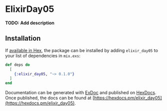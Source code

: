 # ElixirDay05

**TODO: Add description**

## Installation

If [available in Hex](https://hex.pm/docs/publish), the package can be installed
by adding `elixir_day05` to your list of dependencies in `mix.exs`:

```elixir
def deps do
  [
    {:elixir_day05, "~> 0.1.0"}
  ]
end
```

Documentation can be generated with [ExDoc](https://github.com/elixir-lang/ex_doc)
and published on [HexDocs](https://hexdocs.pm). Once published, the docs can
be found at [https://hexdocs.pm/elixir_day05](https://hexdocs.pm/elixir_day05).

